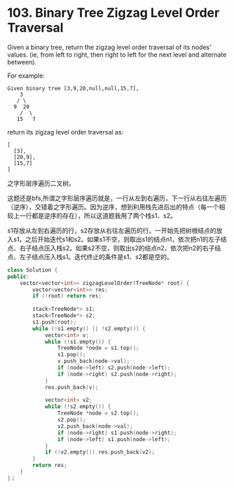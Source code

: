# 103. Binary Tree Zigzag Level Order Traversal

Given a binary tree, return the zigzag level order traversal of its nodes' values. (ie, from left to right, then right to left for the next level and alternate between).

For example:
```
Given binary tree [3,9,20,null,null,15,7],
    3
   / \
  9  20
    /  \
   15   7
```

return its zigzag level order traversal as:
```
[
  [3],
  [20,9],
  [15,7]
]
```

之字形层序遍历二叉树。

这题还是bfs,所谓之字形层序遍历就是，一行从左到右遍历，下一行从右往左遍历（逆序），交错着之字形遍历。因为逆序，想到利用栈先进后出的特点（每一个相较上一行都是逆序的存在），所以这道题我用了两个栈s1、s2。

s1存放从左到右遍历的行，s2存放从右往左遍历的行。一开始先把树根结点的放入s1，之后开始迭代s1和s2。如果s1不空，则取出s1的结点n1，依次把n1的左子结点、右子结点压入栈s2。如果s2不空，则取出s2的结点n2，依次把n2的右子结点、左子结点压入栈s1。迭代终止的条件是s1、s2都是空的。
```cpp
class Solution {
public:
    vector<vector<int>> zigzagLevelOrder(TreeNode* root) {
        vector<vector<int>> res;
        if (!root) return res;
        
        stack<TreeNode*> s1;
        stack<TreeNode*> s2;
        s1.push(root);
        while (!s1.empty() || !s2.empty()) {
            vector<int> v;
            while (!s1.empty()) {
                TreeNode *node = s1.top();
                s1.pop();
                v.push_back(node->val);
                if (node->left) s2.push(node->left);
                if (node->right) s2.push(node->right);
            }
            res.push_back(v);
            
            vector<int> v2;
            while (!s2.empty()) {
                TreeNode *node = s2.top();
                s2.pop();
                v2.push_back(node->val);
                if (node->right) s1.push(node->right);
                if (node->left) s1.push(node->left);
            }
            if (!v2.empty()) res.push_back(v2);
        }
        return res;
    }
}；
```
